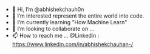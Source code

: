 - 👋 Hi, I’m @abhishekchauh0n
- 👀 I’m interested represent the entire world into code.
- 🌱 I’m currently learning "How Machine Learn"
- 💞️ I’m looking to collaborate on ...
- 📫 How to reach me ... @Linkedin : https://www.linkedin.com/in/abhishekchauhan-/

<!---
abhishekchauh0n/abhishekchauh0n is a ✨ special ✨ repository because its `README.md` (this file) appears on your GitHub profile.
You can click the Preview link to take a look at your changes.
--->
